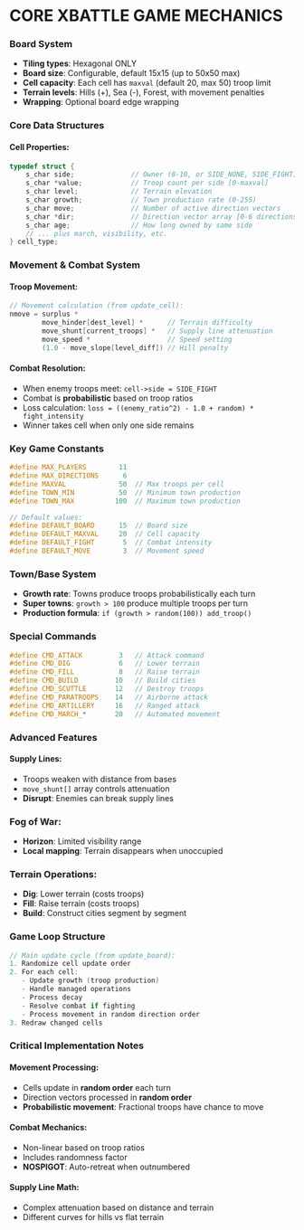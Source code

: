 # CORE XBATTLE GAME MECHANICS
### Board System

- **Tiling types**: Hexagonal ONLY
- **Board size**: Configurable, default 15x15 (up to 50x50 max)
- **Cell capacity**: Each cell has `maxval` (default 20, max 50) troop limit
- **Terrain levels**: Hills (+), Sea (-), Forest, with movement penalties
- **Wrapping**: Optional board edge wrapping

### Core Data Structures
#### Cell Properties:

```c
typedef struct {
    s_char side;              // Owner (0-10, or SIDE_NONE, SIDE_FIGHT)
    s_char *value;            // Troop count per side [0-maxval]
    s_char level;             // Terrain elevation
    s_char growth;            // Town production rate (0-255)
    s_char move;              // Number of active direction vectors
    s_char *dir;              // Direction vector array [0-6 directions]
    s_char age;               // How long owned by same side
    // ... plus march, visibility, etc.
} cell_type;
```

### Movement & Combat System
#### Troop Movement:

```c
// Movement calculation (from update_cell):
nmove = surplus * 
        move_hinder[dest_level] *      // Terrain difficulty
        move_shunt[current_troops] *   // Supply line attenuation  
        move_speed *                   // Speed setting
        (1.0 - move_slope[level_diff]) // Hill penalty
```

#### Combat Resolution:

- When enemy troops meet: `cell->side = SIDE_FIGHT`
- Combat is **probabilistic** based on troop ratios
- Loss calculation: `loss = ((enemy_ratio^2) - 1.0 + random) * fight_intensity`
- Winner takes cell when only one side remains

### Key Game Constants
```c
#define MAX_PLAYERS        11
#define MAX_DIRECTIONS      6
#define MAXVAL             50  // Max troops per cell
#define TOWN_MIN           50  // Minimum town production
#define TOWN_MAX          100  // Maximum town production

// Default values:
#define DEFAULT_BOARD      15  // Board size
#define DEFAULT_MAXVAL     20  // Cell capacity
#define DEFAULT_FIGHT       5  // Combat intensity
#define DEFAULT_MOVE        3  // Movement speed
```

### Town/Base System

- **Growth rate**: Towns produce troops probabilistically each turn
- **Super towns**: `growth > 100` produce multiple troops per turn
- **Production formula**: `if (growth > random(100)) add_troop()`

### Special Commands
```c
#define CMD_ATTACK         3   // Attack command
#define CMD_DIG            6   // Lower terrain
#define CMD_FILL           8   // Raise terrain  
#define CMD_BUILD         10   // Build cities
#define CMD_SCUTTLE       12   // Destroy troops
#define CMD_PARATROOPS    14   // Airborne attack
#define CMD_ARTILLERY     16   // Ranged attack
#define CMD_MARCH_*       20   // Automated movement
```

### Advanced Features
#### Supply Lines:

- Troops weaken with distance from bases
- `move_shunt[]` array controls attenuation
- **Disrupt**: Enemies can break supply lines

### Fog of War:

- **Horizon**: Limited visibility range
- **Local mapping**: Terrain disappears when unoccupied

### Terrain Operations:

- **Dig**: Lower terrain (costs troops)
- **Fill**: Raise terrain (costs troops)
- **Build**: Construct cities segment by segment

### Game Loop Structure
```c
// Main update cycle (from update_board):
1. Randomize cell update order
2. For each cell:
   - Update growth (troop production)
   - Handle managed operations
   - Process decay
   - Resolve combat if fighting
   - Process movement in random direction order
3. Redraw changed cells
```

### Critical Implementation Notes

#### Movement Processing:

- Cells update in **random order** each turn
- Direction vectors processed in **random order**
- **Probabilistic movement**: Fractional troops have chance to move

#### Combat Mechanics:

- Non-linear based on troop ratios
- Includes randomness factor
- **NOSPIGOT**: Auto-retreat when outnumbered

#### Supply Line Math:

- Complex attenuation based on distance and terrain
- Different curves for hills vs flat terrain
